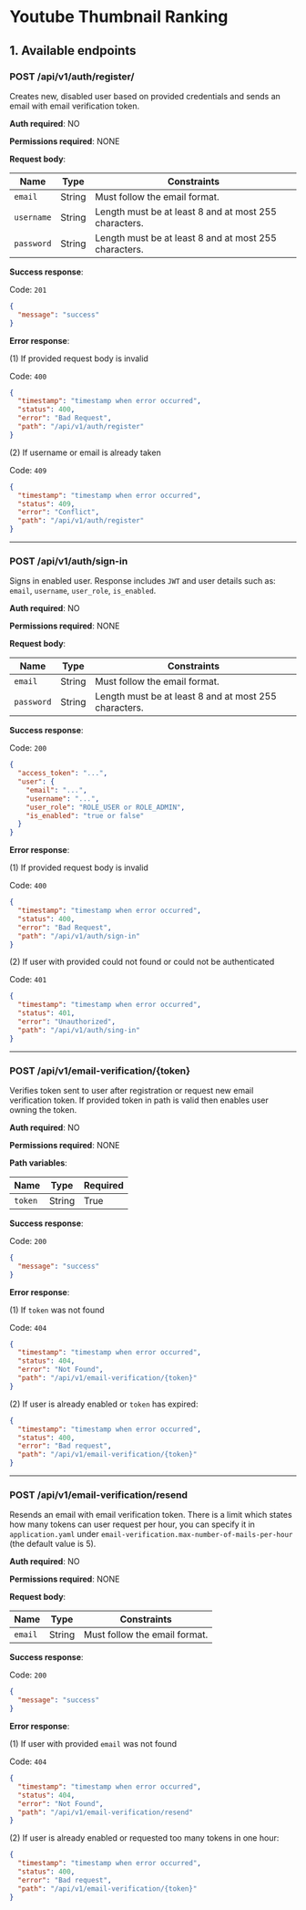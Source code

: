 # Youtube Thumbnail Ranking

## 1. Available endpoints

### POST /api/v1/auth/register/

Creates new, disabled user based on provided credentials and sends an email with email verification token.

**Auth required**: NO

**Permissions required**: NONE

**Request body**:

| Name       | Type   | Constraints                                           |
|------------|--------|-------------------------------------------------------|
| `email`    | String | Must follow the email format.                         |
| `username` | String | Length must be at least 8 and at most 255 characters. |
| `password` | String | Length must be at least 8 and at most 255 characters. |

**Success response**:

Code: `201`

```json
{
  "message": "success"
}
```

**Error response**:

(1)
If provided request body is invalid

Code: `400`

```json
{
  "timestamp": "timestamp when error occurred",
  "status": 400,
  "error": "Bad Request",
  "path": "/api/v1/auth/register"
}
```

(2)
If username or email is already taken

Code: `409`

```json
{
  "timestamp": "timestamp when error occurred",
  "status": 409,
  "error": "Conflict",
  "path": "/api/v1/auth/register"
}
```

---

### POST /api/v1/auth/sign-in

Signs in enabled user. Response includes `JWT` and user details such as: `email`, `username`, `user_role`, `is_enabled`. 

**Auth required**: NO

**Permissions required**: NONE

**Request body**:

| Name       | Type   | Constraints                                           |
|------------|--------|-------------------------------------------------------|
| `email`    | String | Must follow the email format.                         |
| `password` | String | Length must be at least 8 and at most 255 characters. |

**Success response**:

Code: `200`

```json
{
  "access_token": "...",
  "user": {
    "email": "...",
    "username": "...",
    "user_role": "ROLE_USER or ROLE_ADMIN",
    "is_enabled": "true or false"
  }
}
```

**Error response**:

(1)
If provided request body is invalid

Code: `400`

```json
{
  "timestamp": "timestamp when error occurred",
  "status": 400,
  "error": "Bad Request",
  "path": "/api/v1/auth/sign-in"
}
```

(2)
If user with provided could not found or could not be authenticated

Code: `401`

```json
{
  "timestamp": "timestamp when error occurred",
  "status": 401,
  "error": "Unauthorized",
  "path": "/api/v1/auth/sing-in"
}
```

---

### POST /api/v1/email-verification/{token}

Verifies token sent to user after registration or request new email verification token. If provided token in path is
valid then enables user owning the token.

**Auth required**: NO

**Permissions required**: NONE

**Path variables**:

| Name    | Type   | Required |
|---------|--------|----------|
| `token` | String | True     |

**Success response**:

Code: `200`

```json
{
  "message": "success"
}
```

**Error response**:

(1)
If `token` was not found

Code: `404`

```json
{
  "timestamp": "timestamp when error occurred",
  "status": 404,
  "error": "Not Found",
  "path": "/api/v1/email-verification/{token}"
}
```

(2)
If user is already enabled or `token` has expired:

```json
{
  "timestamp": "timestamp when error occurred",
  "status": 400,
  "error": "Bad request",
  "path": "/api/v1/email-verification/{token}"
}
```

---

### POST /api/v1/email-verification/resend

Resends an email with email verification token. There is a limit which states how many tokens can user request per hour,
you can specify it in `application.yaml` under `email-verification.max-number-of-mails-per-hour` (the default value is
5).

**Auth required**: NO

**Permissions required**: NONE

**Request body**:

| Name    | Type   | Constraints                   |
|---------|--------|-------------------------------|
| `email` | String | Must follow the email format. |

**Success response**:

Code: `200`

```json
{
  "message": "success"
}
```

**Error response**:

(1)
If user with provided `email` was not found

Code: `404`

```json
{
  "timestamp": "timestamp when error occurred",
  "status": 404,
  "error": "Not Found",
  "path": "/api/v1/email-verification/resend"
}
```

(2)
If user is already enabled or requested too many tokens in one hour:

```json
{
  "timestamp": "timestamp when error occurred",
  "status": 400,
  "error": "Bad request",
  "path": "/api/v1/email-verification/{token}"
}
```
